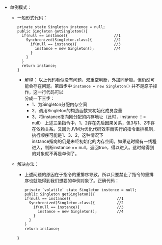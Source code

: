 - 单例模式：
  - 一般形式代码：
    ```
    private state Singleton instence = null;
    public Singleton getSingleton(){
      if(null == instance){                     //1
        Synchronized(Singleton.class){          //2
          if(null == instance){                 //3
            instance = new Singleton();         //4
          }
        }
      }
      return instance;
    }
    ```
    - 解释：
      以上代码看似没有问题，双重空判断，外加同步锁。但仍然可能会存在问题。第四步中  `instance = new Singleton()`  并不是原子操作，这一行代码可以  
      分成一下三步：
         - 1、为Singleton分配内存空间
         - 2、调用Singleton的构造函数来初始化成员变量
         - 3、将instance指向刚分配的内存地址（此时，instance ！= null）
      上述三条指令中，1、2存在先后因果关系，但3与1、2不存在依赖关系。又因为JVM为优化代码效率而实行的指令重排机制，执行顺序可能是1、3、2，这种情况下  
      instance指向的仍是未经初始化的内存空间。如果这时候有一线程进入，判断instance == null，返回true，得以进入。这时候得到的对象就不再是单例了。

  - 解决办法：
    - 上述问题的原因在于指令的重排序导致，所以只要禁止了指令的重排序也就能得到我们想要的单例对象了。正确代码：
      ```
      private `volatile` state Singleton instence = null;
      public Singleton getSingleton(){
      if(null == instance){                     //1
        Synchronized(Singleton.class){          //2
          if(null == instance){                 //3
            instance = new Singleton();         //4
          }
        }
      }
      return instance;
    }
      ```
